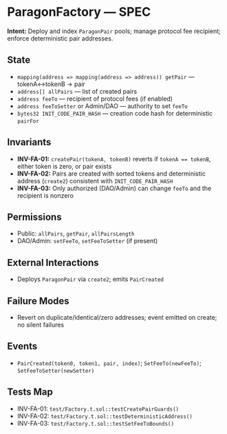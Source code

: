 # ParagonFactory — SPEC


**Intent:** Deploy and index `ParagonPair` pools; manage protocol fee recipient; enforce deterministic pair addresses.


## State
- `mapping(address => mapping(address => address)) getPair` — tokenA↔tokenB → pair
- `address[] allPairs` — list of created pairs
- `address feeTo` — recipient of protocol fees (if enabled)
- `address feeToSetter` or Admin/DAO — authority to set `feeTo`
- `bytes32 INIT_CODE_PAIR_HASH` — creation code hash for deterministic `pairFor`


## Invariants
- **INV-FA-01:** `createPair(tokenA, tokenB)` reverts if `tokenA == tokenB`, either token is zero, or pair exists
- **INV-FA-02:** Pairs are created with sorted tokens and deterministic address (`create2`) consistent with `INIT_CODE_PAIR_HASH`
- **INV-FA-03:** Only authorized (DAO/Admin) can change `feeTo` and the recipient is nonzero


## Permissions
- Public: `allPairs`, `getPair`, `allPairsLength`
- DAO/Admin: `setFeeTo`, `setFeeToSetter` (if present)


## External Interactions
- Deploys `ParagonPair` via `create2`; emits `PairCreated`


## Failure Modes
- Revert on duplicate/identical/zero addresses; event emitted on create; no silent failures


## Events
- `PairCreated(token0, token1, pair, index)`; `SetFeeTo(newFeeTo)`; `SetFeeToSetter(newSetter)`


## Tests Map
- INV-FA-01: `test/Factory.t.sol::testCreatePairGuards()`
- INV-FA-02: `test/Factory.t.sol::testDeterministicAddress()`
- INV-FA-03: `test/Factory.t.sol::testSetFeeToBounds()`